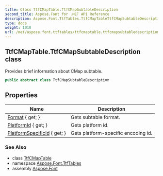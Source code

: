```yaml
---
title: Class TtfCMapTable.TtfCMapSubtableDescription
second_title: Aspose.Font for .NET API Reference
description: Aspose.Font.TtfTables.TtfCMapTableTtfCMapSubtableDescription class. Provides brief information about CMap subtable
type: docs
weight: 1010
url: /net/aspose.font.ttftables/ttfcmaptable.ttfcmapsubtabledescription/
---
```

## TtfCMapTable.TtfCMapSubtableDescription class

Provides brief information about CMap subtable.

```csharp
public abstract class TtfCMapSubtableDescription
```

## Properties

| Name | Description |
| --- | --- |
| [Format](../../aspose.font.ttftables/ttfcmaptable.ttfcmapsubtabledescription/format) { get; } | Gets subtable format. |
| [PlatformId](../../aspose.font.ttftables/ttfcmaptable.ttfcmapsubtabledescription/platformid) { get; } | Gets platform id. |
| [PlatformSpecificId](../../aspose.font.ttftables/ttfcmaptable.ttfcmapsubtabledescription/platformspecificid) { get; } | Gets platform-specific encoding id. |

### See Also

* class [TtfCMapTable](../ttfcmaptable/)
* namespace [Aspose.Font.TtfTables](../../aspose.font.ttftables/)
* assembly [Aspose.Font](../../)


